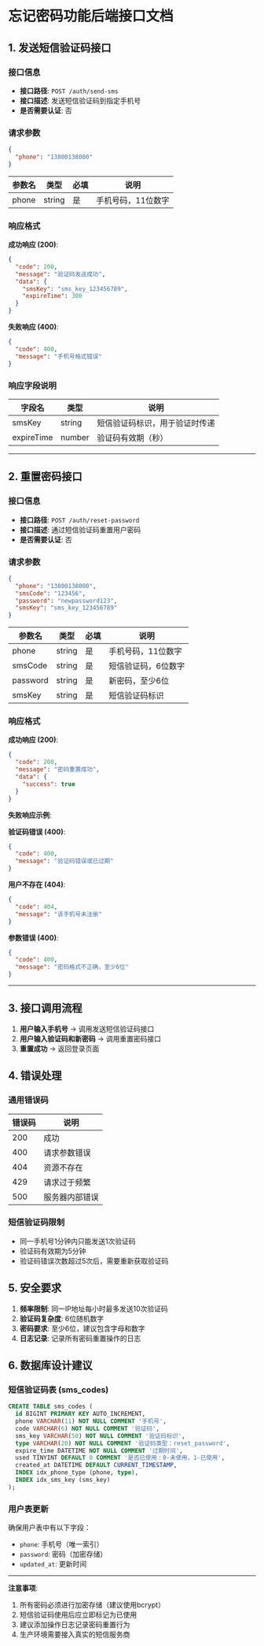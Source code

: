 # 忘记密码功能后端接口文档

## 1. 发送短信验证码接口

### 接口信息
- **接口路径**: `POST /auth/send-sms`
- **接口描述**: 发送短信验证码到指定手机号
- **是否需要认证**: 否

### 请求参数
```json
{
  "phone": "13800138000"
}
```

| 参数名 | 类型 | 必填 | 说明 |
|--------|------|------|------|
| phone | string | 是 | 手机号码，11位数字 |

### 响应格式
**成功响应 (200)**:
```json
{
  "code": 200,
  "message": "验证码发送成功",
  "data": {
    "smsKey": "sms_key_123456789",
    "expireTime": 300
  }
}
```

**失败响应 (400)**:
```json
{
  "code": 400,
  "message": "手机号格式错误"
}
```

### 响应字段说明
| 字段名 | 类型 | 说明 |
|--------|------|------|
| smsKey | string | 短信验证码标识，用于验证时传递 |
| expireTime | number | 验证码有效期（秒） |

---

## 2. 重置密码接口

### 接口信息
- **接口路径**: `POST /auth/reset-password`
- **接口描述**: 通过短信验证码重置用户密码
- **是否需要认证**: 否

### 请求参数
```json
{
  "phone": "13800138000",
  "smsCode": "123456",
  "password": "newpassword123",
  "smsKey": "sms_key_123456789"
}
```

| 参数名 | 类型 | 必填 | 说明 |
|--------|------|------|------|
| phone | string | 是 | 手机号码，11位数字 |
| smsCode | string | 是 | 短信验证码，6位数字 |
| password | string | 是 | 新密码，至少6位 |
| smsKey | string | 是 | 短信验证码标识 |

### 响应格式
**成功响应 (200)**:
```json
{
  "code": 200,
  "message": "密码重置成功",
  "data": {
    "success": true
  }
}
```

**失败响应示例**:

**验证码错误 (400)**:
```json
{
  "code": 400,
  "message": "验证码错误或已过期"
}
```

**用户不存在 (404)**:
```json
{
  "code": 404,
  "message": "该手机号未注册"
}
```

**参数错误 (400)**:
```json
{
  "code": 400,
  "message": "密码格式不正确，至少6位"
}
```

---

## 3. 接口调用流程

1. **用户输入手机号** → 调用发送短信验证码接口
2. **用户输入验证码和新密码** → 调用重置密码接口
3. **重置成功** → 返回登录页面

## 4. 错误处理

### 通用错误码
| 错误码 | 说明 |
|--------|------|
| 200 | 成功 |
| 400 | 请求参数错误 |
| 404 | 资源不存在 |
| 429 | 请求过于频繁 |
| 500 | 服务器内部错误 |

### 短信验证码限制
- 同一手机号1分钟内只能发送1次验证码
- 验证码有效期为5分钟
- 验证码错误次数超过5次后，需要重新获取验证码

## 5. 安全要求

1. **频率限制**: 同一IP地址每小时最多发送10次验证码
2. **验证码复杂度**: 6位随机数字
3. **密码要求**: 至少6位，建议包含字母和数字
4. **日志记录**: 记录所有密码重置操作的日志

## 6. 数据库设计建议

### 短信验证码表 (sms_codes)
```sql
CREATE TABLE sms_codes (
  id BIGINT PRIMARY KEY AUTO_INCREMENT,
  phone VARCHAR(11) NOT NULL COMMENT '手机号',
  code VARCHAR(6) NOT NULL COMMENT '验证码',
  sms_key VARCHAR(50) NOT NULL COMMENT '验证码标识',
  type VARCHAR(20) NOT NULL COMMENT '验证码类型：reset_password',
  expire_time DATETIME NOT NULL COMMENT '过期时间',
  used TINYINT DEFAULT 0 COMMENT '是否已使用：0-未使用，1-已使用',
  created_at DATETIME DEFAULT CURRENT_TIMESTAMP,
  INDEX idx_phone_type (phone, type),
  INDEX idx_sms_key (sms_key)
);
```

### 用户表更新
确保用户表中有以下字段：
- `phone`: 手机号（唯一索引）
- `password`: 密码（加密存储）
- `updated_at`: 更新时间

---

**注意事项**:
1. 所有密码必须进行加密存储（建议使用bcrypt）
2. 短信验证码使用后应立即标记为已使用
3. 建议添加操作日志记录密码重置行为
4. 生产环境需要接入真实的短信服务商
